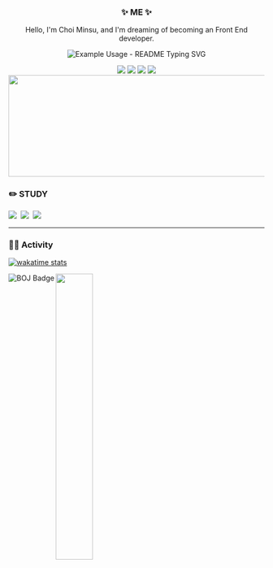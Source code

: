 
<h3 align="center">✨ ME ✨</h3>
<p align="center">Hello, I'm Choi Minsu, and I'm dreaming of becoming an Front End developer.</p>

<p align="center">
  <img src="https://readme-typing-svg.demolab.com/?lines=an inexhaustible developer😎;always a delightful developer✨;an always sincere developer;&font=Fira%20Code&center=true&width=380&height=50&duration=4000&pause=1000" alt="Example Usage - README Typing SVG">
</p>

<div align="center">
  <a href="https://www.instagram.com/m.in_su08/"><img src="https://img.shields.io/badge/Instagram-ff69b4?style=plastic&logo=Instagram&logoColor=white"/></a> 
  <a href="https://github.com/min-su08"><img src="https://img.shields.io/badge/github-181717?style=plastic&logo=github&logoColor=white"/></a></a>
  <a href="https://ww.notion.so/Minsu-s-Home-f289ce87f079427385b2d9d5672bc19e"><img src="https://img.shields.io/badge/notion-000000?style=plastic&logo=notion&logoColor=white"/></a> 
  <img src="https://img.shields.io/badge/mandoo4137@gmail.com-EA4305?style=flat-square&logo=Gmail&logoColor=white">
</div>
  
<a href="https://github.com/devxb/gitanimals">
  <img
    src="https://render.gitanimals.org/lines/minsu0707?pet-id=625199397123899845"
    width="600"
    height="200"
  />
</a>

<h3 align="left">✏️ STUDY </h3>
<div align="left">
   <img src="https://img.shields.io/badge/JAVASCRIPT-F7DF1E?style=flat&logo=javascript&logoColor=black">&nbsp
   <img src="https://img.shields.io/badge/TYPESCRIPT-3178C6?style=flat&logo=typescript&logoColor=black">&nbsp
   <img src="https://img.shields.io/badge/REACT-61DAFB?style=flat&logo=React&logoColor=black">&nbsp
</div>

<hr>

<h3 align="left">🏃🏻 Activity</h3>

[![wakatime stats](https://github-readme-stats.vercel.app/api/wakatime?username=minsu0707)](https://wakatime.com/@minsu0707)

<a href="https://solved.ac/" target="_blank">
    <img align="left" src="http://mazassumnida.wtf/api/v2/generate_badge?boj=mandoo0707" alt="BOJ Badge"/>
</a>

<a href="https://github.com/anuraghazra/github-readme-stats">
    <img src="https://github-readme-stats.vercel.app/api/top-langs/?username=minsu0707&layout=donut&show_icons=true&theme=material-palenight&hide_border=true&bg_color=20232a&icon_color=58A6FF&text_color=fff&title_color=58A6FF&count_private=true&exclude_repo=Face-Transfer-Application" width=38% />
</a>
